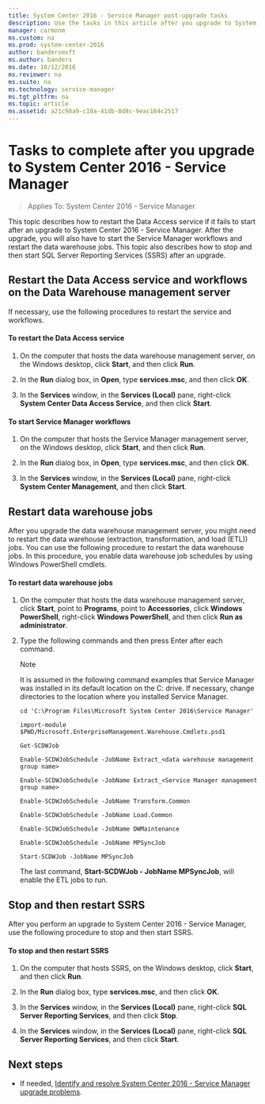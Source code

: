 ```yaml
---
title: System Center 2016 - Service Manager post-upgrade tasks
description: Use the tasks in this article after you upgrade to System Center 2016 - Service Manager.
manager: carmonm
ms.custom: na
ms.prod: system-center-2016
author: bandersmsft
ms.author: banders
ms.date: 10/12/2016
ms.reviewer: na
ms.suite: na
ms.technology: service-manager
ms.tgt_pltfrm: na
ms.topic: article
ms.assetid: a21c98a9-c10a-41db-8d8c-9eac164c2517
---
```


# Tasks to complete after you upgrade to System Center 2016 - Service Manager

>Applies To: System Center 2016 - Service Manager

This topic describes how to restart the Data Access service if it fails to start after an upgrade to System Center 2016 - Service Manager. After the upgrade, you will also have to start the Service Manager workflows and restart the data warehouse jobs. This topic also describes how to stop and then start SQL&nbsp;Server Reporting Services \(SSRS\) after an upgrade.  

## Restart the Data Access service and workflows on the Data Warehouse management server  
 If necessary, use the following procedures to restart the service and workflows.  

#### To restart the Data Access service  

1.  On the computer that hosts the data warehouse management server, on the Windows desktop, click **Start**, and then click **Run**.  

2.  In the **Run** dialog box, in **Open**, type **services.msc**, and then click **OK**.  

3.  In the **Services** window, in the **Services \(Local\)** pane, right\-click **System Center Data Access Service**, and then click **Start**.  

#### To start Service Manager workflows  

1.  On the computer that hosts the Service Manager management server, on the Windows desktop, click **Start**, and then click **Run**.  

2.  In the **Run** dialog box, in **Open**, type **services.msc**, and then click **OK**.  

3.  In the **Services** window, in the **Services \(Local\)** pane, right\-click **System Center Management**, and then click **Start**.  

## Restart data warehouse jobs  
 After you upgrade the data warehouse management server, you might need to restart the data warehouse \(extraction, transformation, and load \(ETL\)\) jobs. You can use the following procedure to restart the data warehouse jobs. In this procedure, you enable data warehouse job schedules by using Windows&nbsp;PowerShell cmdlets.  

#### To restart data warehouse jobs  

1.  On the computer that hosts the data warehouse management server, click **Start**, point to **Programs**, point to **Accessories**, click **Windows PowerShell**, right\-click **Windows PowerShell**, and then click **Run as administrator**.  

2.  Type the following commands and then press Enter after each command.  

    > [!NOTE]  
    >  It is assumed in the following command examples that Service Manager was installed in its default location on the C: drive. If necessary, change directories to the location where you installed Service Manager.  

    ```  
    cd 'C:\Program Files\Microsoft System Center 2016\Service Manager'  
    ```  

    ```  
    import-module $PWD/Microsoft.EnterpriseManagement.Warehouse.Cmdlets.psd1  
    ```  

    ```  
    Get-SCDWJob  
    ```  

    ```  
    Enable-SCDWJobSchedule -JobName Extract_<data warehouse management group name>  
    ```  

    ```  
    Enable-SCDWJobSchedule -JobName Extract_<Service Manager management group name>  
    ```  

    ```  
    Enable-SCDWJobSchedule -JobName Transform.Common  
    ```  

    ```  
    Enable-SCDWJobSchedule -JobName Load.Common  
    ```  

    ```  
    Enable-SCDWJobSchedule -JobName DWMaintenance  
    ```  

    ```  
    Enable-SCDWJobSchedule -JobName MPSyncJob  
    ```  

    ```  
    Start-SCDWJob -JobName MPSyncJob  
    ```  

     The last command, **Start\-SCDWJob - JobName MPSyncJob**, will enable the ETL jobs to run.  

## Stop and then restart SSRS  
 After you perform an upgrade to System Center 2016 - Service Manager, use the following procedure to stop and then start SSRS.  

#### To stop and then restart SSRS  

1.  On the computer that hosts SSRS, on the Windows desktop, click **Start**, and then click **Run**.  

2.  In the **Run** dialog box, type **services.msc**, and then click **OK**.  

3.  In the **Services** window, in the **Services \(Local\)** pane, right\-click **SQL Server Reporting Services**, and then click **Stop**.  

4.  In the **Services** window, in the **Services \(Local\)** pane, right\-click **SQL Server Reporting Services**, and then click **Start**.


## Next steps

- If needed, [Identify and resolve System Center 2016 - Service Manager upgrade problems](resolve-upgrade-problems.md).
